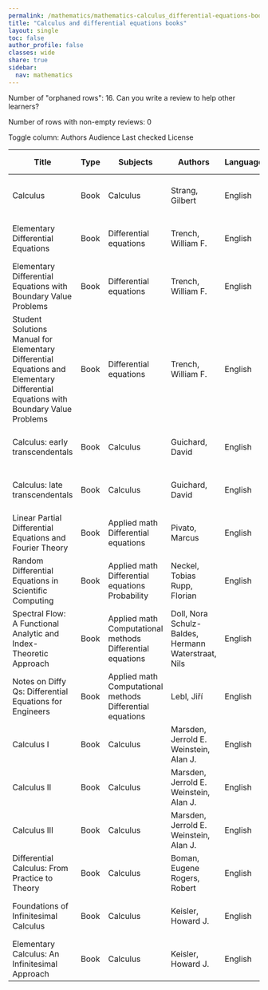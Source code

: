 ```yaml
---
permalink: /mathematics/mathematics-calculus_differential-equations-books/
title: "Calculus and differential equations books"
layout: single
toc: false
author_profile: false
classes: wide
share: true
sidebar:
  nav: mathematics
---
```


Number of "orphaned rows": 16. Can you write a review to help other learners?

Number of rows with non-empty reviews: 0

<div class="table_cols_toggles">
Toggle column: <a class="toggle-vis btn btn--danger" data-column="3">Authors</a> <a class="toggle-vis btn btn--danger" data-column="5">Audience</a> <a class="toggle-vis btn btn--danger" data-column="8">Last checked</a> <a class="toggle-vis btn btn--danger" data-column="9">License</a>
</div>
<table class="display" style="width:100%">
<thead>
<tr>
    <th>Title</th>
    <th>Type</th>
    <th>Subjects</th>
    <th>Authors</th>
    <th>Language</th>
    <th>Audience</th>
    <th>Reviews</th>
    <th>URLs</th>
    <th>Last checked</th>
    <th>License</th>
</tr>
</thead>
<tbody>
<tr>
    <td>Calculus</td>
    <td>Book</td>
    <td>Calculus</td>
    <td>Strang, Gilbert</td>
    <td>English</td>
    <td>Undergrad</td>
    <td></td>
    <td><a href="https://ocw.mit.edu/courses/res-18-001-calculus-fall-2023/mitres_18_001_f17_full_book.pdf" target="_blank">PDF</a><br><a href="https://ocw.mit.edu/courses/res-18-001-calculus-fall-2023/" target="_blank">Site</a></td>
    <td>2023-11-19</td>
    <td>CC BY-NC-SA 4.0 DEED</td>
</tr>
<tr>
    <td>Elementary Differential Equations</td>
    <td>Book</td>
    <td>Differential equations</td>
    <td>Trench, William F. </td>
    <td>English</td>
    <td>Undergrad</td>
    <td></td>
    <td><a href="https://digitalcommons.trinity.edu/cgi/viewcontent.cgi?article=1007&context=mono" target="_blank">PDF</a><br><a href="https://digitalcommons.trinity.edu/cgi/viewcontent.cgi?filename=0&article=1007&context=mono&type=additional" target="_blank">LATEX</a><br><a href="https://digitalcommons.trinity.edu/mono/8/" target="_blank">Site</a></td>
    <td>2023-11-19</td>
    <td>CC BY-NC-SA 3.0 DEED</td>
</tr>
<tr>
    <td>Elementary Differential Equations with Boundary Value Problems</td>
    <td>Book</td>
    <td>Differential equations</td>
    <td>Trench, William F. </td>
    <td>English</td>
    <td>Undergrad</td>
    <td></td>
    <td><a href="https://digitalcommons.trinity.edu/cgi/viewcontent.cgi?article=1008&context=mono" target="_blank">PDF</a><br><a href="https://digitalcommons.trinity.edu/cgi/viewcontent.cgi?filename=0&article=1008&context=mono&type=additional" target="_blank">LATEX</a><br><a href="https://digitalcommons.trinity.edu/mono/9/" target="_blank">Site</a></td>
    <td>2023-11-19</td>
    <td>CC BY-NC-SA 3.0 DEED</td>
</tr>
<tr>
    <td>Student Solutions Manual for Elementary Differential Equations and Elementary Differential Equations with Boundary Value Problems</td>
    <td>Book</td>
    <td>Differential equations</td>
    <td>Trench, William F. </td>
    <td>English</td>
    <td>Undergrad</td>
    <td></td>
    <td><a href="https://digitalcommons.trinity.edu/cgi/viewcontent.cgi?article=1009&context=mono" target="_blank">PDF</a><br><a href="https://digitalcommons.trinity.edu/mono/10/" target="_blank">Site</a></td>
    <td>2023-11-19</td>
    <td>CC BY-NC-SA 3.0 DEED</td>
</tr>
<tr>
    <td>Calculus: early transcendentals</td>
    <td>Book</td>
    <td>Calculus</td>
    <td>Guichard, David</td>
    <td>English</td>
    <td>Undergrad</td>
    <td></td>
    <td><a href="https://www.whitman.edu/mathematics/multivariable/multivariable.pdf" target="_blank">PDF</a><br><a href="https://www.whitman.edu/mathematics/calculus_online/" target="_blank">Web</a><br><a href="https://www.whitman.edu/mathematics/multivariable/" target="_blank">Site</a></td>
    <td>2023-12-09</td>
    <td>CC BY-NC-SA 3.0 DEED</td>
</tr>
<tr>
    <td>Calculus: late transcendentals</td>
    <td>Book</td>
    <td>Calculus</td>
    <td>Guichard, David</td>
    <td>English</td>
    <td>Undergrad</td>
    <td></td>
    <td><a href="https://www.whitman.edu/mathematics/multivariable_late/multivariable_late.pdf" target="_blank">PDF</a><br><a href="https://www.whitman.edu/mathematics/calculus_late_online/" target="_blank">Web</a><br><a href="https://www.whitman.edu/mathematics/multivariable/" target="_blank">Site</a></td>
    <td>2023-12-09</td>
    <td>CC BY-NC-SA 3.0 DEED</td>
</tr>
<tr>
    <td>Linear Partial Differential Equations and Fourier Theory</td>
    <td>Book</td>
    <td>Applied math<br>Differential equations</td>
    <td>Pivato, Marcus</td>
    <td>English</td>
    <td>Undergrad</td>
    <td></td>
    <td><a href="http://euclid.trentu.ca/pde/pde.pdf" target="_blank">PDF</a><br><a href="http://euclid.trentu.ca/pde/" target="_blank">Site</a></td>
    <td>2023-12-09</td>
    <td>Personal use</td>
</tr>
<tr>
    <td>Random Differential Equations in Scientific Computing</td>
    <td>Book</td>
    <td>Applied math<br>Differential equations<br>Probability</td>
    <td>Neckel, Tobias<br>Rupp, Florian</td>
    <td>English</td>
    <td>Grad</td>
    <td></td>
    <td><a href="https://www.degruyter.com/document/doi/10.2478/9788376560267/pdf" target="_blank">PDF</a><br><a href="https://www.degruyter.com/document/doi/10.2478/9788376560267/html" target="_blank">Site</a></td>
    <td>2023-12-16</td>
    <td>CC BY-NC-ND 3.0 DEED</td>
</tr>
<tr>
    <td>Spectral Flow: A Functional Analytic and Index-Theoretic Approach</td>
    <td>Book</td>
    <td>Applied math<br>Computational methods<br>Differential equations</td>
    <td>Doll, Nora<br>Schulz-Baldes, Hermann<br>Waterstraat, Nils</td>
    <td>English</td>
    <td>Grad</td>
    <td></td>
    <td><a href="https://www.degruyter.com/document/doi/10.1515/9783111172477/pdf" target="_blank">PDF</a><br><a href="https://www.degruyter.com/document/doi/10.1515/9783111172477/epub" target="_blank">EPUB</a><br><a href="https://www.degruyter.com/document/doi/10.1515/9783111172477/html" target="_blank">Site</a></td>
    <td>2023-12-09</td>
    <td>CC BY-NC-ND 4.0 DEED</td>
</tr>
<tr>
    <td>Notes on Diffy Qs: Differential Equations for Engineers</td>
    <td>Book</td>
    <td>Applied math<br>Computational methods<br>Differential equations</td>
    <td>Lebl, Jiří</td>
    <td>English</td>
    <td>Undergrad</td>
    <td></td>
    <td><a href="https://www.jirka.org/diffyqs/diffyqs.pdf" target="_blank">PDF</a><br><a href="https://www.jirka.org/diffyqs/html/diffyqs.html" target="_blank">Web</a><br><a href="https://youtube.com/playlist?list=PLRfQb6m35rf5E7QllafnyOXD0tHHI_N9E" target="_blank">Videos</a><br><a href="https://www.jirka.org/diffyqs/" target="_blank">Site</a></td>
    <td>2023-12-22</td>
    <td>CC BY-NC-SA 4.0 DEED</td>
</tr>
<tr>
    <td>Calculus I</td>
    <td>Book</td>
    <td>Calculus</td>
    <td>Marsden, Jerrold E.<br>Weinstein, Alan J.</td>
    <td>English</td>
    <td>Undergrad</td>
    <td></td>
    <td><a href="https://authors.library.caltech.edu/records/00arw-c5851" target="_blank">Site</a></td>
    <td>2023-12-22</td>
    <td></td>
</tr>
<tr>
    <td>Calculus II</td>
    <td>Book</td>
    <td>Calculus</td>
    <td>Marsden, Jerrold E.<br>Weinstein, Alan J.</td>
    <td>English</td>
    <td>Undergrad</td>
    <td></td>
    <td><a href="https://authors.library.caltech.edu/records/hb74n-f9x09" target="_blank">Site</a></td>
    <td>2023-12-22</td>
    <td></td>
</tr>
<tr>
    <td>Calculus III</td>
    <td>Book</td>
    <td>Calculus</td>
    <td>Marsden, Jerrold E.<br>Weinstein, Alan J.</td>
    <td>English</td>
    <td>Undergrad</td>
    <td></td>
    <td><a href="https://authors.library.caltech.edu/records/rg25s-crx26" target="_blank">Site</a></td>
    <td>2023-12-22</td>
    <td></td>
</tr>
<tr>
    <td>Differential Calculus: From Practice to Theory</td>
    <td>Book</td>
    <td>Calculus</td>
    <td>Boman, Eugene<br>Rogers, Robert</td>
    <td>English</td>
    <td>Undergrad</td>
    <td></td>
    <td><a href="https://knightscholar.geneseo.edu/cgi/viewcontent.cgi?article=1031&context=oer-ost" target="_blank">PDF</a><br><a href="https://milneopentextbooks.org/differential-calculus-from-practice-to-theory/" target="_blank">Site</a></td>
    <td>2023-12-22</td>
    <td>CC BY-NC-SA 4.0 DEED</td>
</tr>
<tr>
    <td>Foundations of Infinitesimal Calculus</td>
    <td>Book</td>
    <td>Calculus</td>
    <td>Keisler, Howard J.</td>
    <td>English</td>
    <td>Undergrad</td>
    <td></td>
    <td><a href="https://people.math.wisc.edu/~hkeisler/foundations.pdf" target="_blank">PDF</a><br><a href="https://people.math.wisc.edu/~hkeisler/foundations.html" target="_blank">Site</a></td>
    <td>2023-12-22</td>
    <td>CC BY-NC-SA 3.0 DEED</td>
</tr>
<tr>
    <td>Elementary Calculus: An Infinitesimal Approach</td>
    <td>Book</td>
    <td>Calculus</td>
    <td>Keisler, Howard J.</td>
    <td>English</td>
    <td>Undergrad</td>
    <td></td>
    <td><a href="https://people.math.wisc.edu/~hkeisler/keislercalc-12-14-22.pdf" target="_blank">PDF</a><br><a href="https://people.math.wisc.edu/~hkeisler/calc.html" target="_blank">Site</a></td>
    <td>2023-12-22</td>
    <td>CC BY-NC-SA 3.0 DEED</td>
</tr>
<tfoot>
<tr>
    <td></td>
    <td></td>
    <td></td>
    <td></td>
    <td></td>
    <td></td>
    <td></td>
    <td></td>
    <td></td>
    <td></td>
</tr>
</tfoot>
